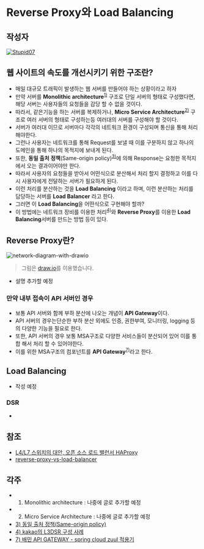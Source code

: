 # **Reverse Proxy와 Load Balancing**

## 작성자
[![Stupid07](https://avatars1.githubusercontent.com/u/35564566?s=100&v=4)](https://github.com/Stupid07)


## 웹 사이트의 속도를 개선시키기 위한 구조란?
- 매일 대규모 트래픽이 발생하는 웹 서버를 만들어야 하는 상황이라고 하자
- 만약 서버를 **Monolithic architecture**<sup>[1)](#ref1)</sup> 구조로 단일 서버의 형태로 구성했다면, 해당 서버는 사용자들의 요청들을 감당 할 수 없을 것이다.
- 따라서, 같은기능을 하는 서버를 복제하거나, **Micro Service Architecture**<sup>[2)](#ref1)</sup> 구조로 여러 서버의 형태로 구성하는등 여러대의 서버를 구성해야 할 것이다.
- 서버가 여러대 이므로 서버마다 각각의 네트워크 환경이 구성되며 통신을 통해 처리해야한다.
- 그런나 사용자는 네트워크를 통해 Request를 보낼 때 이를 구분하지 않고 하나의 도메인을 통해 하나의 목적지에 보내게 된다.
- 또한, **동일 출처 정책**(Same-origin policy)<sup>[3)](#ref1)</sup>에 의해 Response는 요청한 목적지에서 오는 결과이어야만 한다.
- 따라서 사용자의 요청들을 받아서 어떤식으로 분산해서 처리 할지 결정하고 이를 다시 사용자에게 전달하는 서버가 필요하게 된다.
- 이런 처리를 분산하는 것을 **Load Balancing** 이라고 하며, 이런 분산하는 처리를 담당하는 서버를 **Load Balancer** 라고 한다.
- 그러면 이 **Load Balancing**을 어떤식으로 구현해야 할까?
- 이 방법에는 네트워크 장비를 이용한 처리<sup>[4)](#ref1)</sup>와 **Reverse Proxy**를 이용한 **Load Balancing**서버를 만드는 방법 등이 있다.

## Reverse Proxy란?
![network-diagram-with-drawio](https://user-images.githubusercontent.com/35564566/64080067-b0cc2480-cd2a-11e9-8ab4-0e990d17957c.png)
> 그림은 [draw.io](https://www.draw.io)를 이용했습니다.
- 설명 추가할 예정


### 만약 내부 접속이 API 서버인 경우
- 보통 API 서버와 함께 부하 분산에 나오는 개념이 **API Gateway**이다.
- API 서버의 경우는단순한 부하 분산 외에도 인증, 권한부여, 모니터링, logging 등의 다양한 기능을 필요로 한다.
- 또한, API 서버의 경우 보통 MSA구조로 다양한 서비스들이 분산되어 있어 이를 통합 해서 처리 할 수 있어야한다.
- 이를 위한 MSA구조의 컴포넌트를 **API Gateway**<sup>[7)](#ref1)</sup>라고 한다.

## Load Balancing
- 작성 예정

### DSR
- 

## 참조
- [L4/L7 스위치의 대안, 오픈 소스 로드 밸런서 HAProxy](https://d2.naver.com/helloworld/284659)
- [reverse-proxy-vs-load-balancer](https://www.nginx.com/resources/glossary/reverse-proxy-vs-load-balancer/)

## 각주
<a id="ref1"></a>
- 1) Monolithic architecture : 나중에 글로 추가할 예정
- 2) Micro Service Architecture : 나중에 글로 추가할 예정
- [3) 동일 출처 정책(Same-origin policy)](https://developer.mozilla.org/ko/docs/Web/Security/Same-origin_policy)
- [4) kakao의 L3DSR 구성 사례](https://tech.kakao.com/2014/05/28/l3dsr/)
- [7) 배민 API GATEWAY - spring cloud zuul 적용기](http://woowabros.github.io/r&d/2017/06/13/apigateway.html)

